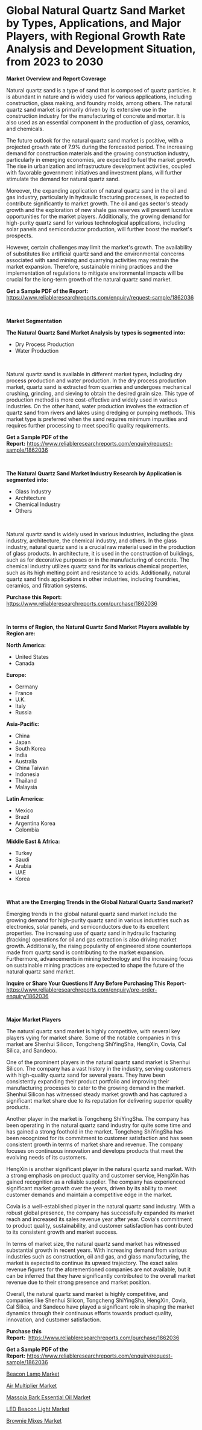 <p><h1>Global Natural Quartz Sand Market by Types, Applications, and Major Players, with Regional Growth Rate Analysis and Development Situation, from 2023 to 2030</h1></p><p><strong>Market Overview and Report Coverage</strong></p>
<p><p>Natural quartz sand is a type of sand that is composed of quartz particles. It is abundant in nature and is widely used for various applications, including construction, glass making, and foundry molds, among others. The natural quartz sand market is primarily driven by its extensive use in the construction industry for the manufacturing of concrete and mortar. It is also used as an essential component in the production of glass, ceramics, and chemicals.</p><p>The future outlook for the natural quartz sand market is positive, with a projected growth rate of 7.9% during the forecasted period. The increasing demand for construction materials and the growing construction industry, particularly in emerging economies, are expected to fuel the market growth. The rise in urbanization and infrastructure development activities, coupled with favorable government initiatives and investment plans, will further stimulate the demand for natural quartz sand.</p><p>Moreover, the expanding application of natural quartz sand in the oil and gas industry, particularly in hydraulic fracturing processes, is expected to contribute significantly to market growth. The oil and gas sector's steady growth and the exploration of new shale gas reserves will present lucrative opportunities for the market players. Additionally, the growing demand for high-purity quartz sand for various technological applications, including solar panels and semiconductor production, will further boost the market's prospects.</p><p>However, certain challenges may limit the market's growth. The availability of substitutes like artificial quartz sand and the environmental concerns associated with sand mining and quarrying activities may restrain the market expansion. Therefore, sustainable mining practices and the implementation of regulations to mitigate environmental impacts will be crucial for the long-term growth of the natural quartz sand market.</p></p>
<p><strong>Get a Sample PDF of the Report:</strong> <a href="https://www.reliableresearchreports.com/enquiry/request-sample/1862036">https://www.reliableresearchreports.com/enquiry/request-sample/1862036</a></p>
<p>&nbsp;</p>
<p><strong>Market Segmentation</strong></p>
<p><strong>The Natural Quartz Sand Market Analysis by types is segmented into:</strong></p>
<p><ul><li>Dry Process Production</li><li>Water Production</li></ul></p>
<p>&nbsp;</p>
<p><p>Natural quartz sand is available in different market types, including dry process production and water production. In the dry process production market, quartz sand is extracted from quarries and undergoes mechanical crushing, grinding, and sieving to obtain the desired grain size. This type of production method is more cost-effective and widely used in various industries. On the other hand, water production involves the extraction of quartz sand from rivers and lakes using dredging or pumping methods. This market type is preferred when the sand requires minimum impurities and requires further processing to meet specific quality requirements.</p></p>
<p><strong>Get a Sample PDF of the Report:</strong>&nbsp;<a href="https://www.reliableresearchreports.com/enquiry/request-sample/1862036">https://www.reliableresearchreports.com/enquiry/request-sample/1862036</a></p>
<p>&nbsp;</p>
<p><strong>The Natural Quartz Sand Market Industry Research by Application is segmented into:</strong></p>
<p><ul><li>Glass Industry</li><li>Architecture</li><li>Chemical Industry</li><li>Others</li></ul></p>
<p>&nbsp;</p>
<p><p>Natural quartz sand is widely used in various industries, including the glass industry, architecture, the chemical industry, and others. In the glass industry, natural quartz sand is a crucial raw material used in the production of glass products. In architecture, it is used in the construction of buildings, such as for decorative purposes or in the manufacturing of concrete. The chemical industry utilizes quartz sand for its various chemical properties, such as its high melting point and resistance to acids. Additionally, natural quartz sand finds applications in other industries, including foundries, ceramics, and filtration systems.</p></p>
<p><strong>Purchase this Report:</strong>&nbsp; <a href="https://www.reliableresearchreports.com/purchase/1862036">https://www.reliableresearchreports.com/purchase/1862036</a></p>
<p>&nbsp;</p>
<p><strong>In terms of Region, the Natural Quartz Sand Market Players available by Region are:</strong></p>
<p>
    <p> <strong> North America: </strong>
        <ul>
            <li>United States</li>
            <li>Canada</li>
        </ul>
        </p> 
    <p> <strong> Europe: </strong>
        <ul>
            <li>Germany</li>
            <li>France</li>
            <li>U.K.</li>
            <li>Italy</li>
            <li>Russia</li>
        </ul>
        </p> 
    <p> <strong> Asia-Pacific: </strong>
        <ul>
            <li>China</li>
            <li>Japan</li>
            <li>South Korea</li>
            <li>India</li>
            <li>Australia</li>
            <li>China Taiwan</li>
            <li>Indonesia</li>
            <li>Thailand</li>
            <li>Malaysia</li>
        </ul>
        </p> 
    <p> <strong> Latin America: </strong>
        <ul>
            <li>Mexico</li>
            <li>Brazil</li>
            <li>Argentina Korea</li>
            <li>Colombia</li>
        </ul>
        </p> 
    <p> <strong> Middle East & Africa: </strong>
        <ul>
            <li>Turkey</li>
            <li>Saudi</li>
            <li>Arabia</li>
            <li>UAE</li>
            <li>Korea</li>
        </ul>
    </p>
    </p>
<p>&nbsp;</p>
<p><strong>What are the Emerging Trends in the Global Natural Quartz Sand market?</strong></p>
<p><p>Emerging trends in the global natural quartz sand market include the growing demand for high-purity quartz sand in various industries such as electronics, solar panels, and semiconductors due to its excellent properties. The increasing use of quartz sand in hydraulic fracturing (fracking) operations for oil and gas extraction is also driving market growth. Additionally, the rising popularity of engineered stone countertops made from quartz sand is contributing to the market expansion. Furthermore, advancements in mining technology and the increasing focus on sustainable mining practices are expected to shape the future of the natural quartz sand market.</p></p>
<p><strong>Inquire or Share Your Questions If Any Before Purchasing This Report</strong>- <a href="https://www.reliableresearchreports.com/enquiry/pre-order-enquiry/1862036">https://www.reliableresearchreports.com/enquiry/pre-order-enquiry/1862036</a></p>
<p>&nbsp;</p>
<p><strong>Major Market Players</strong></p>
<p><p>The natural quartz sand market is highly competitive, with several key players vying for market share. Some of the notable companies in this market are Shenhui Silicon, Tongcheng ShiYingSha, HengXin, Covia, Cal Silica, and Sandeco.</p><p>One of the prominent players in the natural quartz sand market is Shenhui Silicon. The company has a vast history in the industry, serving customers with high-quality quartz sand for several years. They have been consistently expanding their product portfolio and improving their manufacturing processes to cater to the growing demand in the market. Shenhui Silicon has witnessed steady market growth and has captured a significant market share due to its reputation for delivering superior quality products.</p><p>Another player in the market is Tongcheng ShiYingSha. The company has been operating in the natural quartz sand industry for quite some time and has gained a strong foothold in the market. Tongcheng ShiYingSha has been recognized for its commitment to customer satisfaction and has seen consistent growth in terms of market share and revenue. The company focuses on continuous innovation and develops products that meet the evolving needs of its customers.</p><p>HengXin is another significant player in the natural quartz sand market. With a strong emphasis on product quality and customer service, HengXin has gained recognition as a reliable supplier. The company has experienced significant market growth over the years, driven by its ability to meet customer demands and maintain a competitive edge in the market.</p><p>Covia is a well-established player in the natural quartz sand industry. With a robust global presence, the company has successfully expanded its market reach and increased its sales revenue year after year. Covia's commitment to product quality, sustainability, and customer satisfaction has contributed to its consistent growth and market success.</p><p>In terms of market size, the natural quartz sand market has witnessed substantial growth in recent years. With increasing demand from various industries such as construction, oil and gas, and glass manufacturing, the market is expected to continue its upward trajectory. The exact sales revenue figures for the aforementioned companies are not available, but it can be inferred that they have significantly contributed to the overall market revenue due to their strong presence and market position.</p><p>Overall, the natural quartz sand market is highly competitive, and companies like Shenhui Silicon, Tongcheng ShiYingSha, HengXin, Covia, Cal Silica, and Sandeco have played a significant role in shaping the market dynamics through their continuous efforts towards product quality, innovation, and customer satisfaction.</p></p>
<p><strong>Purchase this Report:</strong>&nbsp;&nbsp;<a href="https://www.reliableresearchreports.com/purchase/1862036">https://www.reliableresearchreports.com/purchase/1862036</a></p>
<p></p>
<p><strong>Get a Sample PDF of the Report:</strong>&nbsp;<a href="https://www.reliableresearchreports.com/enquiry/request-sample/1862036">https://www.reliableresearchreports.com/enquiry/request-sample/1862036</a></p>
<p><p><a href="https://medium.com/@marvinwalsh2023/beacon-lamp-nbsp-market-focuses-on-market-share-size-and-projected-forecast-till-2030-67d62140c2fa">Beacon Lamp Market</a></p><p><a href="https://medium.com/@sheilahaley2023/air-multiplier-market-competitive-analysis-market-trends-and-forecast-to-2030-033237ab4b17">Air Multiplier Market</a></p><p><a href="https://medium.com/@markuspagac/massoia-bark-essential-oil-market-size-cagr-trends-2024-2030-f55ab93c8ab2">Massoia Bark Essential Oil Market</a></p><p><a href="https://medium.com/@aureliarice2023/led-beacon-light-market-size-reveals-the-best-marketing-channels-in-global-industry-dbe112b5e2c6">LED Beacon Light Market</a></p><p><a href="https://medium.com/@tatemonahan564856/brownie-mixes-market-outlook-industry-overview-and-forecast-2023-to-2030-4f1e9cda043b">Brownie Mixes Market</a></p></p>